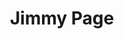 ---
title: "Jimmy Page"
summary: "James Patrick Page is an English musician who achieved international success as the guitarist and founder of the rock band Led Zeppelin. Page is prolific in creating guitar riffs. His style involves various alternative guitar tunings and melodic solos, coupled with aggressive, distorted guitar tones. It is also characterized by his folk and eastern-influenced acoustic work. He is also noted for occasionally playing his guitar with a cello bow to create a droning sound texture to the music.Page began his career as a studio session musician in London and, by the mid-1960s, alongside Big Jim Sullivan, was one of the most sought-after session guitarists in Britain. He was a member of the Yardbirds from 1966 to 1968. When the Yardbirds broke up, he founded Led Zeppelin, which was active from 1968 to 1980. Following the death of Led Zeppelin drummer John Bonham, he participated in a number of musical groups throughout the 1980s and 1990s, more specifically XYZ, the Firm, the Honeydrippers, Coverdale–Page, and Page and Plant. Since 2000, Page has participated in various guest performances with many artists, both live and in studio recordings, and participated in a one-off Led Zeppelin reunion in 2007 that was released as the 2012 concert film Celebration Day. Along with the Edge and Jack White, he participated in the 2008 documentary It Might Get Loud.
Page is widely considered to be one of the greatest and most influential guitarists of all time. Rolling Stone magazine has described Page as \"the pontiff of power riffing\" and ranked him number three in their 2015 list of the \"100 Greatest Guitarists of All Time\", behind Jimi Hendrix and Eric Clapton. In 2010, he was ranked number two in Gibson's list of \"Top 50 Guitarists of All Time\" and, in 2007, number four on Classic Rock's \"100 Wildest Guitar Heroes\". He was inducted into the Rock and Roll Hall of Fame twice: once as a member of the Yardbirds and once as a member of Led Zeppelin ."
slug: "jimmy-page"
image: "jimmy-page.jpg"
apple_music_artist_url: "https://music.apple.com/gb/artist/jimmy-page/113883"
wikipedia_url: "https://en.wikipedia.org/wiki/Jimmy_Page"
---